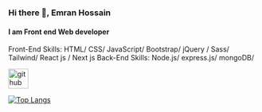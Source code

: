 ### Hi there 👋, Emran Hossain 
#### I am Front end Web developer 

Front-End Skills: HTML/ CSS/ JavaScript/ Bootstrap/ jQuery / Sass/ Tailwind/ React js / Next js 
Back-End Skills: Node.js/ express.js/ mongoDB/



[<img src='https://cdn.jsdelivr.net/npm/simple-icons@3.0.1/icons/github.svg' alt='github' height='40'>](https://github.com/emranhossain197)  

[![Top Langs](https://github-readme-stats.vercel.app/api/top-langs/?username=emranhossain197)](https://github.com/anuraghazra/github-readme-stats)



